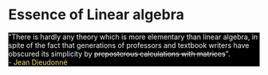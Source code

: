 # Essence of Linear algebra

<div style = "background-color:black">
<span style="color:#F8F9F9">"There is hardly any theory which is more elementary than linear algebra, in spite of the fact that generations of professors and textbook writers have obscured its simplicity by <del>preposterous calculations with matrices</del>". </span> <br>
<span style="color:#F7DC6F"> - Jean Dieudonné</span>
</div>
